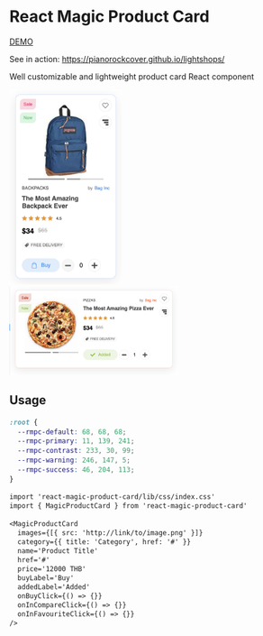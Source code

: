 # React Magic Product Card

[DEMO](https://pianorockcover.github.io/react-magic-product-card/)

See in action: https://pianorockcover.github.io/lightshops/

Well customizable and lightweight product card React component

<img src="https://github.com/pianorockcover/react-magic-product-card/raw/master/screenshots/1.jpg" width="200" alt="Screenshot" />
<br />
<img src="https://github.com/pianorockcover/react-magic-product-card/raw/master/screenshots/2.jpg" width="300" alt="Screenshot" />

## Usage

```css
:root {
  --rmpc-default: 68, 68, 68;
  --rmpc-primary: 11, 139, 241;
  --rmpc-contrast: 233, 30, 99;
  --rmpc-warning: 246, 147, 5;
  --rmpc-success: 46, 204, 113;
}
```

```tsx
import 'react-magic-product-card/lib/css/index.css'
import { MagicProductCard } from 'react-magic-product-card'

<MagicProductCard
  images={[{ src: 'http://link/to/image.png' }]}
  category={{ title: 'Category', href: '#' }}
  name='Product Title'
  href='#'
  price='12000 THB'
  buyLabel='Buy'
  addedLabel='Added'
  onBuyClick={() => {}}
  onInCompareClick={() => {}}
  onInFavouriteClick={() => {}}
/>

```